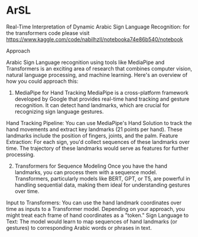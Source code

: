 # ArSL
Real-Time Interpretation of Dynamic Arabic Sign  Language Recognition:
for the transformers code please visit
https://www.kaggle.com/code/nabilhzll/notebooka74e86b540/notebook

 Approach

Arabic Sign Language recognition using tools like MediaPipe and Transformers is an exciting area of research that combines computer vision, natural language processing, and machine learning. Here's an overview of how you could approach this:

1. MediaPipe for Hand Tracking
MediaPipe is a cross-platform framework developed by Google that provides real-time hand tracking and gesture recognition. It can detect hand landmarks, which are crucial for recognizing sign language gestures.

Hand Tracking Pipeline: You can use MediaPipe's Hand Solution to track the hand movements and extract key landmarks (21 points per hand). These landmarks include the position of fingers, joints, and the palm.
Feature Extraction: For each sign, you'd collect sequences of these landmarks over time. The trajectory of these landmarks would serve as features for further processing.

2. Transformers for Sequence Modeling
Once you have the hand landmarks, you can process them with a sequence model. Transformers, particularly models like BERT, GPT, or T5, are powerful in handling sequential data, making them ideal for understanding gestures over time.

Input to Transformers: You can use the hand landmark coordinates over time as inputs to a Transformer model. Depending on your approach, you might treat each frame of hand coordinates as a "token."
Sign Language to Text: The model would learn to map sequences of hand landmarks (or gestures) to corresponding Arabic words or phrases in text.

